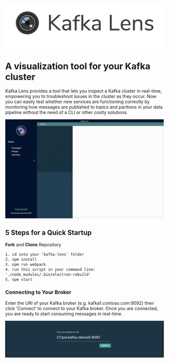 ![alt-text](kl-f-logo.png)

# A visualization tool for your Kafka cluster

Kafka Lens provides a tool that lets you inspect a Kafka cluster in real-time, empowering you to troubleshoot issues in the cluster as they occur. Now you can easily test whether new services are functioning correctly by monitoring how messages are published to topics and paritions in your data pipeline without the need of a CLI or other costly solutions.

![](kl-g.gif)

## 5 Steps for a Quick Startup

**Fork** and **Clone** Repository
```
1. cd into your 'kafka-lens' folder
2. npm install
3. npm run webpack
4. run this script in your command line: './node_modules/.bin/electron-rebuild'
5. npm start
```

### Connecting to Your Broker

Enter the URI of your Kafka broker (e.g. kafka1.contoso.com:9092) then click 'Connect' to connect to your Kafka broker. Once you are connected, you are ready to start consuming messages in real-time. 

![](cp-rm.gif)
